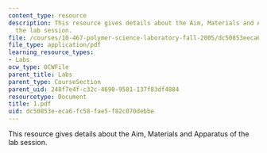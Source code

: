 ```yaml
---
content_type: resource
description: This resource gives details about the Aim, Materials and Apparatus of
  the lab session.
file: /courses/10-467-polymer-science-laboratory-fall-2005/dc50853eeca6fc58fae5f82c070debbe_1.pdf
file_type: application/pdf
learning_resource_types:
- Labs
ocw_type: OCWFile
parent_title: Labs
parent_type: CourseSection
parent_uid: 248f7e4f-c32c-4690-9581-137f83df4884
resourcetype: Document
title: 1.pdf
uid: dc50853e-eca6-fc58-fae5-f82c070debbe
---
```

This resource gives details about the Aim, Materials and Apparatus of the lab session.

